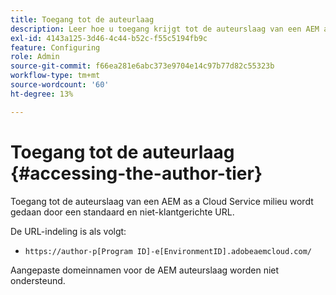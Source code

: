 ```yaml
---
title: Toegang tot de auteurlaag
description: Leer hoe u toegang krijgt tot de auteurslaag van een AEM as a Cloud Service omgeving.
exl-id: 4143a125-3d46-4c44-b52c-f55c5194fb9c
feature: Configuring
role: Admin
source-git-commit: f66ea281e6abc373e9704e14c97b77d82c55323b
workflow-type: tm+mt
source-wordcount: '60'
ht-degree: 13%

---
```


# Toegang tot de auteurlaag {#accessing-the-author-tier}

Toegang tot de auteurslaag van een AEM as a Cloud Service milieu wordt gedaan door een standaard en niet-klantgerichte URL.

De URL-indeling is als volgt:

* `https://author-p[Program ID]-e[EnvironmentID].adobeaemcloud.com/`

Aangepaste domeinnamen voor de AEM auteurslaag worden niet ondersteund.
